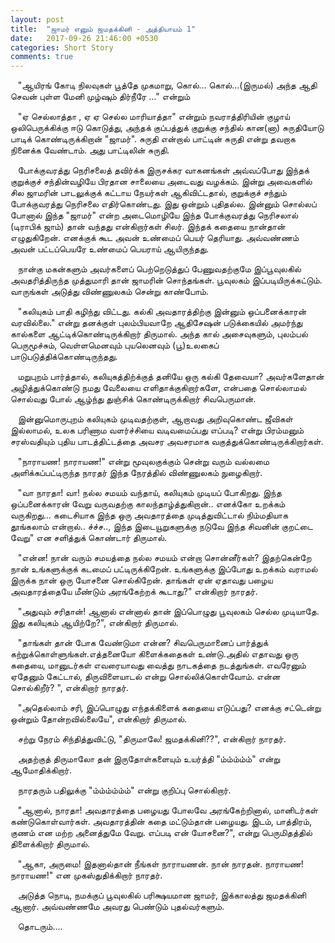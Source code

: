 ```yaml
---
layout: post
title:  "ஜாமர் எனும் ஜமதக்கினி - அத்தியாயம் 1"
date:   2017-09-26 21:46:00 +0530
categories: Short Story
comments: true
---
```


&nbsp;&nbsp;
"ஆயிரங் கோடி நிலவுகள் பூத்தே முகமாறு, கொல்... கொல்...(இருமல்) அந்த ஆதி செவன் புள்ள மேனி முழ்ஷும் திர்நீரே ..." என்றும் &nbsp;&nbsp;

&nbsp;&nbsp;
"ஏ செல்லாத்தா , ஏ ஏ செல்ல மாரியாத்தா" என்றும் நவராத்திரியின் குழாய் ஒலிபெருக்கிக்கு ஈடு கொடுத்து, அந்தக் குப்பத்துக் குறுக்கு சந்தில் கான(னா) சுருதியோடு பாடிக் கொண்டிருக்கிறான் "ஜாமர்". சுருதி என்றால் பாட்டின் சுருதி என்று தவறாக நினைக்க வேண்டாம். அது பாட்டிலின் சுருதி.

&nbsp;&nbsp;
போக்குவரத்து நெரிசலைத் தவிர்க்க இருசக்கர வாகனங்கள் அவ்வப்போது இந்தக் குறுக்குச் சந்தின்வழியே பிரதான சாலையை அடைவது வழக்கம். இன்று அவைகளில் சில ஜாமரின் பாடலுக்குக் கட்டாய நேயர்கள் ஆகிவிட்டதால், குறுக்குச் சந்தும் போக்குவரத்து
நெரிசலை எதிர்கொண்டது. இது ஒன்றும் புதிதல்ல. இன்னும் சொல்லப் போனால் இந்த "ஜாமர்" என்ற அடைமொழியே இந்த போக்குவரத்து நெரிசலால் (டிராபிக் ஜாம்) தான் வந்தது என்கிறார்கள் சிலர். இந்தக் கதையை நான்தான் எழுதுகிறேன். எனக்குக் கூட அவன் உண்மைப் பெயர் தெரியாது. அவ்வண்ணம் அவன் பட்டப்பெயரே உண்மைப் பெயராய் ஆயிருந்தது.

&nbsp;&nbsp;
நான்கு மகன்களும் அவர்களைப் பெற்றெடுத்துப் பேணுவதற்குமே இப்பூவுலகில் அவதரித்திருந்த முத்துமாரி தான் ஜாமரின் சொந்தங்கள். பூவுலகம் இப்படியிருக்கட்டும். வாருங்கள் அடுத்து விண்ணுலகம் சென்று காண்போம்.


&nbsp;&nbsp;
"கலியுகம் பாதி கழிந்து விட்டது. கல்கி அவதாரத்திற்கு இன்னும் ஒப்பனைக்காரன் வரவில்லை." என்று தனக்குள் புலம்பியவாறே ஆதிசேஷன் படுக்கையில் அமர்ந்து கால்களை ஆட்டிக்கொண்டிருக்கிறார் திருமால். அந்த கால் அசைவுகளும், புலம்பல் பெருமூச்சும், வெள்ளமெனவும் புயலெனவும் (பூ)உலகைப் பாடுபடுத்திக்கொண்டிருந்தது.

&nbsp;&nbsp;
மறுபுறம் பார்த்தால், கலியுகத்திற்க்குத் தனியே ஒரு கல்கி தேவையா? அவர்களேதான் அழித்துக்கொண்டு நமது வேலையை எளிதாக்குகிறார்களே, என்பதை சொல்லாமல் சொல்வது போல் ஆழ்ந்து துஞ்சிக் கொண்டிருக்கிறார் சிவபெருமான்.

&nbsp;&nbsp;
இன்னுமொருபுறம் கலியுகம் முடிவதற்குள், ஆறாவது அறிவுகொண்ட ஜீவிகள் இல்லாமல், உலக பரிணாம வளர்ச்சியை வடிவமைப்பது எப்படி? என்று பிரம்மனும் சரஸ்வதியும் புதிய பாடத்திட்டத்தை அவசர அவசரமாக வகுத்துக்கொண்டிருக்கிறார்கள்.

&nbsp;&nbsp;
"நாராயண! நாராயண!" என்று மூவுலகுக்கும் சென்று வரும் வல்லமை அளிக்கப்பட்டிருந்த நாரதர் இந்த நேரத்தில் விண்ணுலகம் நுழைகிறார்.

&nbsp;&nbsp;
"வா நாரதா! வா! நல்ல சமயம் வந்தாய், கலியுகம் முடியப் போகிறது. இந்த ஒப்பனைக்காரன் வேறு வருவதற்கு காலந்தாழ்த்துகிறான்.. எனக்கோ உறக்கம் வருகிறது... கடைசியாக இந்த ஒரு அவதாரத்தை முடித்துவிட்டால் நிம்மதியாக தூங்கலாம் என்றால்.. ச்ச்ச.., இந்த இடையூறுகளுக்கு நடுவே இந்த சிவனின் குறட்டை வேறு" என சளித்துக் கொண்டார் திருமால்.

&nbsp;&nbsp;
"என்ன! நான் வரும் சமயத்தை நல்ல சமயம் என்றா சொன்னீர்கள்? இதற்கென்றே நான் உங்களுக்குக் கடமைப் பட்டிருக்கிறேன். உங்களுக்கு இப்போது உறக்கம் வராமல் இருக்க நான் ஒரு யோசனை சொல்கிறேன். தாங்கள் ஏன் ஏதாவது பழைய அவதாரத்தையே மீண்டும் அரங்கேற்றக் கூடாது?" என்கிறார் நாரதர்.

&nbsp;&nbsp;
"அதுவும் சரிதான்! ஆனால் என்னால் தான் இப்பொழுது பூவுலகம் செல்ல முடியாதே. இது கலியுகம் ஆயிற்றே?", என்கிறார் திருமால்.

&nbsp;&nbsp;
"தாங்கள் தான் போக வேண்டுமா என்ன? சிவபெருமானைப் பார்த்துக் கற்றுக்கொள்ளுங்கள்.எத்தனையோ கிளைக்கதைகள் உண்டு.அதில் எதாவது ஒரு கதையை, மானுடர்கள் எவரையாவது வைத்து நாடகத்தை நடத்துங்கள். எவரேனும் ஏதேனும் கேட்டால், திருவிளையாடல் என்று சொல்லிக்கொள்வோம். என்ன சொல்கிறீர்? ", என்கிறார் நாரதர்.

&nbsp;&nbsp;
"அதெல்லாம் சரி, இப்பொழுது எந்தக்கிளைக் கதையை எடுப்பது? எனக்கு சட்டென்று ஒன்றும் தோன்றவில்லையே", என்கிறார் திருமால்.

&nbsp;&nbsp;
சற்று நேரம் சிந்தித்துவிட்டு, "திருமாலே! ஜமதக்கினி??", என்கிறார் நாரதர்.

&nbsp;&nbsp;
அதற்குத் திருமாலோ தன் இருதோள்களையும் உயர்த்தி "ம்ம்ம்ம்ம்" என்று ஆமோதிக்கிறார்.

&nbsp;&nbsp;
நாரதரும் பதிலுக்கு "ம்ம்ம்ம்ம்ம்" என்று குறிப்பு சொல்கிறார்.

&nbsp;&nbsp;
"ஆனால், நாரதா! அவதாரத்தை பழையது போலவே அரங்கேற்றினால், மானிடர்கள் கண்டுகொள்வார்கள். அவதாரத்தின் கதை மட்டும்தான் பழையது. இடம், பாத்திரம், குணம் என மற்ற அனைத்துமே வேறு. எப்படி என் யோசனை?", என்று பெருமிதத்தில் திளைக்கிறார் திருமால்.

&nbsp;&nbsp;
"ஆகா, அருமை! இதனால்தான் நீங்கள் நாராயணன். நான் நாரதன். நாராயண! நாராயண!" என முகஸ்துதிக்கிறார் நாரதர்.

&nbsp;&nbsp;
அடுத்த நொடி, நமக்குப் பூவுலகில் பரிக்ஷயமான ஜாமர், இக்காலத்து ஜமதக்கினி ஆனார். அவ்வண்ணமே அவரது பெண்டும் புதல்வர்களும்.

&nbsp;&nbsp;
தொடரும்....



